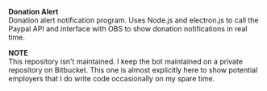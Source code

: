 **Donation Alert**  
Donation alert notification program. Uses Node.js and electron.js to call the Paypal API and interface with OBS to show donation notifications in real time.

**NOTE**  
This repository isn't maintained. I keep the bot maintained on a private repository on Bitbucket. This one is almost explicitly here to show potential employers that I do write code occasionally on my spare time.